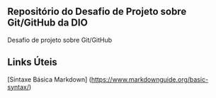 ## Repositório do Desafio de Projeto sobre Git/GitHub da DIO
Desafio de projeto sobre Git/GitHub

## Links Úteis
[Sintaxe Básica Markdown] (https://www.markdownguide.org/basic-syntax/)
